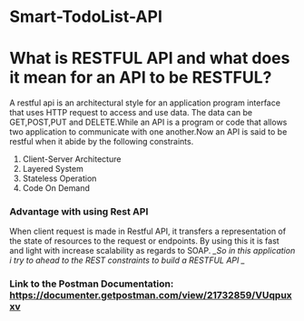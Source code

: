 # Smart-TodoList-API
# What is RESTFUL API and what does it mean for an API to be RESTFUL?

A restful api is an architectural style for an application program interface that uses HTTP request to access and use data. The data can be GET,POST,PUT and DELETE.While an API is a program or code that allows two application to communicate with one another.Now an API is said to be restful when it abide by the following constraints.

1. Client-Server Architecture
2. Layered System
3. Stateless Operation
4. Code On Demand
### Advantage with using Rest API
When client request is made in Restful API, it transfers a representation of the state of resources to the request or endpoints. By using this it is fast and light with increase scalability as regards to SOAP.
*_So in this application i try to ahead to the REST constraints to build a RESTFUL API 
 _*
 ### Link to the Postman Documentation: https://documenter.getpostman.com/view/21732859/VUqpuxxv
